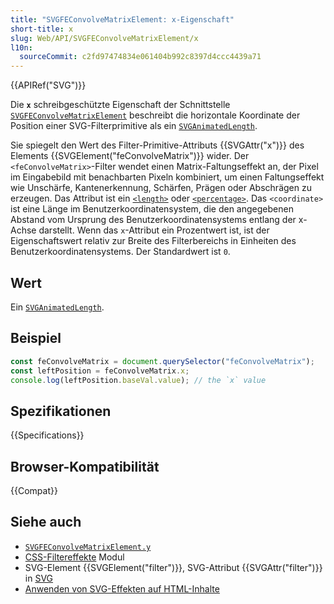```yaml
---
title: "SVGFEConvolveMatrixElement: x-Eigenschaft"
short-title: x
slug: Web/API/SVGFEConvolveMatrixElement/x
l10n:
  sourceCommit: c2fd97474834e061404b992c8397d4ccc4439a71
---
```


{{APIRef("SVG")}}

Die **`x`** schreibgeschützte Eigenschaft der Schnittstelle [`SVGFEConvolveMatrixElement`](/de/docs/Web/API/SVGFEConvolveMatrixElement) beschreibt die horizontale Koordinate der Position einer SVG-Filterprimitive als ein [`SVGAnimatedLength`](/de/docs/Web/API/SVGAnimatedLength).

Sie spiegelt den Wert des Filter-Primitive-Attributs {{SVGAttr("x")}} des Elements {{SVGElement("feConvolveMatrix")}} wider. Der `<feConvolveMatrix>`-Filter wendet einen Matrix-Faltungseffekt an, der Pixel im Eingabebild mit benachbarten Pixeln kombiniert, um einen Faltungseffekt wie Unschärfe, Kantenerkennung, Schärfen, Prägen oder Abschrägen zu erzeugen. Das Attribut ist ein [`<length>`](/de/docs/Web/SVG/Guides/Content_type#length) oder [`<percentage>`](/de/docs/Web/SVG/Guides/Content_type#percentage). Das `<coordinate>` ist eine Länge im Benutzerkoordinatensystem, die den angegebenen Abstand vom Ursprung des Benutzerkoordinatensystems entlang der x-Achse darstellt. Wenn das `x`-Attribut ein Prozentwert ist, ist der Eigenschaftswert relativ zur Breite des Filterbereichs in Einheiten des Benutzerkoordinatensystems. Der Standardwert ist `0`.

## Wert

Ein [`SVGAnimatedLength`](/de/docs/Web/API/SVGAnimatedLength).

## Beispiel

```js
const feConvolveMatrix = document.querySelector("feConvolveMatrix");
const leftPosition = feConvolveMatrix.x;
console.log(leftPosition.baseVal.value); // the `x` value
```

## Spezifikationen

{{Specifications}}

## Browser-Kompatibilität

{{Compat}}

## Siehe auch

- [`SVGFEConvolveMatrixElement.y`](/de/docs/Web/API/SVGFEConvolveMatrixElement/y)
- [CSS-Filtereffekte](/de/docs/Web/CSS/CSS_filter_effects) Modul
- SVG-Element {{SVGElement("filter")}}, SVG-Attribut {{SVGAttr("filter")}} in [SVG](/de/docs/Web/SVG)
- [Anwenden von SVG-Effekten auf HTML-Inhalte](/de/docs/Web/SVG/Guides/Applying_SVG_effects_to_HTML_content)
